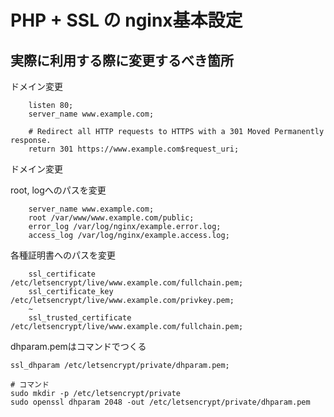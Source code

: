 # PHP + SSL の nginx基本設定

## 実際に利用する際に変更するべき箇所
ドメイン変更
```
    listen 80;
    server_name www.example.com;

    # Redirect all HTTP requests to HTTPS with a 301 Moved Permanently response.
    return 301 https://www.example.com$request_uri;
```

ドメイン変更

root, logへのパスを変更
```
    server_name www.example.com;
    root /var/www/www.example.com/public;
    error_log /var/log/nginx/example.error.log;
    access_log /var/log/nginx/example.access.log;
```

各種証明書へのパスを変更
```
    ssl_certificate /etc/letsencrypt/live/www.example.com/fullchain.pem;
    ssl_certificate_key /etc/letsencrypt/live/www.example.com/privkey.pem;
    ~
    ssl_trusted_certificate /etc/letsencrypt/live/www.example.com/fullchain.pem;
```

dhparam.pemはコマンドでつくる
```
ssl_dhparam /etc/letsencrypt/private/dhparam.pem;

# コマンド
sudo mkdir -p /etc/letsencrypt/private
sudo openssl dhparam 2048 -out /etc/letsencrypt/private/dhparam.pem
```